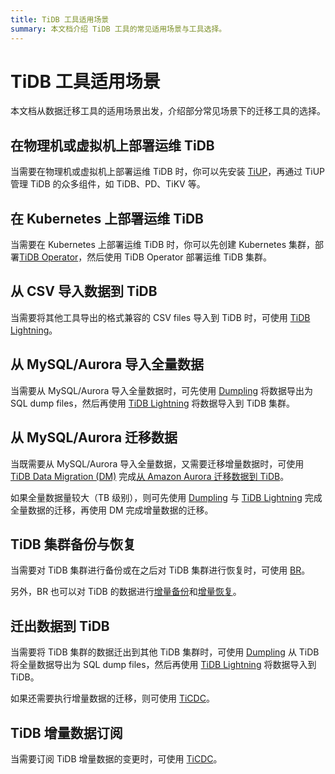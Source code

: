 ```yaml
---
title: TiDB 工具适用场景
summary: 本文档介绍 TiDB 工具的常见适用场景与工具选择。
---
```


# TiDB 工具适用场景

本文档从数据迁移工具的适用场景出发，介绍部分常见场景下的迁移工具的选择。

## 在物理机或虚拟机上部署运维 TiDB

当需要在物理机或虚拟机上部署运维 TiDB 时，你可以先安装 [TiUP](/tiup/tiup-overview.md)，再通过 TiUP 管理 TiDB 的众多组件，如 TiDB、PD、TiKV 等。

## 在 Kubernetes 上部署运维 TiDB

当需要在 Kubernetes 上部署运维 TiDB 时，你可以先创建 Kubernetes 集群，部署[TiDB Operator](https://docs.pingcap.com/zh/tidb-in-kubernetes/stable)，然后使用 TiDB Operator 部署运维 TiDB 集群。

## 从 CSV 导入数据到 TiDB

当需要将其他工具导出的格式兼容的 CSV files 导入到 TiDB 时，可使用 [TiDB Lightning](/tidb-lightning/tidb-lightning-overview.md)。

## 从 MySQL/Aurora 导入全量数据

当需要从 MySQL/Aurora 导入全量数据时，可先使用 [Dumpling](/dumpling-overview.md) 将数据导出为 SQL dump files，然后再使用 [TiDB Lightning](/tidb-lightning/tidb-lightning-overview.md) 将数据导入到 TiDB 集群。

## 从 MySQL/Aurora 迁移数据

当既需要从 MySQL/Aurora 导入全量数据，又需要迁移增量数据时，可使用 [TiDB Data Migration (DM)](/dm/dm-overview.md) 完成[从 Amazon Aurora 迁移数据到 TiDB](/migrate-aurora-to-tidb.md)。

如果全量数据量较大（TB 级别），则可先使用 [Dumpling](/dumpling-overview.md) 与 [TiDB Lightning](/tidb-lightning/tidb-lightning-overview.md) 完成全量数据的迁移，再使用 DM 完成增量数据的迁移。

## TiDB 集群备份与恢复

当需要对 TiDB 集群进行备份或在之后对 TiDB 集群进行恢复时，可使用 [BR](/br/backup-and-restore-overview.md)。

另外，BR 也可以对 TiDB 的数据进行[增量备份](/br/br-usage-backup.md#备份-tidb-集群增量数据)和[增量恢复](/br/br-usage-restore.md#恢复增量备份数据)。

## 迁出数据到 TiDB

当需要将 TiDB 集群的数据迁出到其他 TiDB 集群时，可使用 [Dumpling](/dumpling-overview.md) 从 TiDB 将全量数据导出为 SQL dump files，然后再使用 [TiDB Lightning](/tidb-lightning/tidb-lightning-overview.md) 将数据导入到 TiDB。

如果还需要执行增量数据的迁移，则可使用 [TiCDC](/ticdc/ticdc-overview.md)。

## TiDB 增量数据订阅

当需要订阅 TiDB 增量数据的变更时，可使用 [TiCDC](/ticdc/ticdc-overview.md)。
